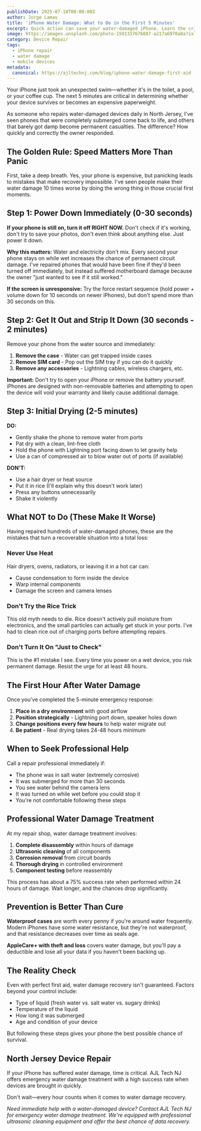```yaml
---
publishDate: 2025-07-18T00:00:00Z
author: Jorge Lamas
title: 'iPhone Water Damage: What to Do in the First 5 Minutes'
excerpt: Quick action can save your water-damaged iPhone. Learn the critical steps to take immediately after your device gets wet, from someone who repairs phones daily.
image: https://images.unsplash.com/photo-1591337676887-a217a6970a8a?ixlib=rb-4.0.3&ixid=M3wxMjA3fDB8MHxwaG90by1wYWdlfHx8fGVufDB8fHx8fA%3D%3D&auto=format&fit=crop&w=2080&q=80
category: Device Repair
tags:
  - iPhone repair
  - water damage
  - mobile devices
metadata:
  canonical: https://ajltechnj.com/blog/iphone-water-damage-first-aid
---
```


Your iPhone just took an unexpected swim—whether it's in the toilet, a pool, or your coffee cup. The next 5 minutes are critical in determining whether your device survives or becomes an expensive paperweight.

As someone who repairs water-damaged devices daily in North Jersey, I've seen phones that were completely submerged come back to life, and others that barely got damp become permanent casualties. The difference? How quickly and correctly the owner responded.

## The Golden Rule: Speed Matters More Than Panic

First, take a deep breath. Yes, your phone is expensive, but panicking leads to mistakes that make recovery impossible. I've seen people make their water damage 10 times worse by doing the wrong thing in those crucial first moments.

## Step 1: Power Down Immediately (0-30 seconds)

**If your phone is still on, turn it off RIGHT NOW.** Don't check if it's working, don't try to save your photos, don't even think about anything else. Just power it down.

**Why this matters:** Water and electricity don't mix. Every second your phone stays on while wet increases the chance of permanent circuit damage. I've repaired phones that would have been fine if they'd been turned off immediately, but instead suffered motherboard damage because the owner "just wanted to see if it still worked."

**If the screen is unresponsive:** Try the force restart sequence (hold power + volume down for 10 seconds on newer iPhones), but don't spend more than 30 seconds on this.

## Step 2: Get It Out and Strip It Down (30 seconds - 2 minutes)

Remove your phone from the water source and immediately:

1. **Remove the case** - Water can get trapped inside cases
2. **Remove SIM card** - Pop out the SIM tray if you can do it quickly
3. **Remove any accessories** - Lightning cables, wireless chargers, etc.

**Important:** Don't try to open your iPhone or remove the battery yourself. iPhones are designed with non-removable batteries and attempting to open the device will void your warranty and likely cause additional damage.

## Step 3: Initial Drying (2-5 minutes)

**DO:**
- Gently shake the phone to remove water from ports
- Pat dry with a clean, lint-free cloth
- Hold the phone with Lightning port facing down to let gravity help
- Use a can of compressed air to blow water out of ports (if available)

**DON'T:**
- Use a hair dryer or heat source
- Put it in rice (I'll explain why this doesn't work later)
- Press any buttons unnecessarily
- Shake it violently

## What NOT to Do (These Make It Worse)

Having repaired hundreds of water-damaged phones, these are the mistakes that turn a recoverable situation into a total loss:

### Never Use Heat
Hair dryers, ovens, radiators, or leaving it in a hot car can:
- Cause condensation to form inside the device
- Warp internal components
- Damage the screen and camera lenses

### Don't Try the Rice Trick
This old myth needs to die. Rice doesn't actively pull moisture from electronics, and the small particles can actually get stuck in your ports. I've had to clean rice out of charging ports before attempting repairs.

### Don't Turn It On "Just to Check"
This is the #1 mistake I see. Every time you power on a wet device, you risk permanent damage. Resist the urge for at least 48 hours.

## The First Hour After Water Damage

Once you've completed the 5-minute emergency response:

1. **Place in a dry environment** with good airflow
2. **Position strategically** - Lightning port down, speaker holes down
3. **Change positions every few hours** to help water migrate out
4. **Be patient** - Real drying takes 24-48 hours minimum

## When to Seek Professional Help

Call a repair professional immediately if:

- The phone was in salt water (extremely corrosive)
- It was submerged for more than 30 seconds
- You see water behind the camera lens
- It was turned on while wet before you could stop it
- You're not comfortable following these steps

## Professional Water Damage Treatment

At my repair shop, water damage treatment involves:

1. **Complete disassembly** within hours of damage
2. **Ultrasonic cleaning** of all components
3. **Corrosion removal** from circuit boards
4. **Thorough drying** in controlled environment
5. **Component testing** before reassembly

This process has about a 75% success rate when performed within 24 hours of damage. Wait longer, and the chances drop significantly.

## Prevention is Better Than Cure

**Waterproof cases** are worth every penny if you're around water frequently. Modern iPhones have some water resistance, but they're not waterproof, and that resistance decreases over time as seals age.

**AppleCare+ with theft and loss** covers water damage, but you'll pay a deductible and lose all your data if you haven't been backing up.

## The Reality Check

Even with perfect first aid, water damage recovery isn't guaranteed. Factors beyond your control include:

- Type of liquid (fresh water vs. salt water vs. sugary drinks)
- Temperature of the liquid
- How long it was submerged
- Age and condition of your device

But following these steps gives your phone the best possible chance of survival.

## North Jersey Device Repair

If your iPhone has suffered water damage, time is critical. AJL Tech NJ offers emergency water damage treatment with a high success rate when devices are brought in quickly.

Don't wait—every hour counts when it comes to water damage recovery.

*Need immediate help with a water-damaged device? Contact AJL Tech NJ for emergency water damage treatment. We're equipped with professional ultrasonic cleaning equipment and offer the best chance of data recovery.*
